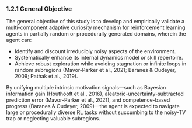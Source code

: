 ### 1.2.1 General Objective

The general objective of this study is to develop and empirically validate a multi-component adaptive curiosity mechanism for reinforcement learning agents in partially random or procedurally generated domains, wherein the agent can:
- Identify and discount irreducibly noisy aspects of the environment.
- Systematically enhance its internal dynamics model or skill repertoire.
- Achieve robust exploration while avoiding stagnation or infinite loops in random subregions (Mavor-Parker et al., 2021; Baranes & Oudeyer, 2009; Pathak et al., 2019).

By unifying multiple intrinsic motivation signals—such as Bayesian information gain (Houthooft et al., 2016), aleatoric-uncertainty-subtracted prediction error (Mavor-Parker et al., 2021), and competence-based progress (Baranes & Oudeyer, 2009)—the agent is expected to navigate large or procedurally diverse RL tasks without succumbing to the noisy-TV trap or neglecting valuable subregions.
